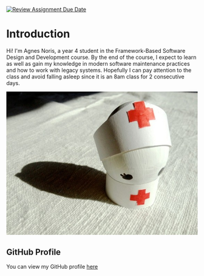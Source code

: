 [![Review Assignment Due Date](https://classroom.github.com/assets/deadline-readme-button-22041afd0340ce965d47ae6ef1cefeee28c7c493a6346c4f15d667ab976d596c.svg)](https://classroom.github.com/a/LQr4ft17)
# Introduction
Hi! I'm Agnes Noris, a year 4 student in the Framework-Based Software Design and Development course. 
By the end of the course, I expect to learn as well as gain my knowledge in modern software maintenance practices and how to work with legacy systems.
Hopefully I can pay attention to the class and avoid falling asleep since it is an 8am class for 2 consecutive days.

![My Image](eggnurse.jpg)  <!-- Link to the uploaded image -->

## GitHub Profile

You can view my GitHub profile [here](https://github.com/tamagoyaki03/tamagoyaki03/blob/main/README.md)


